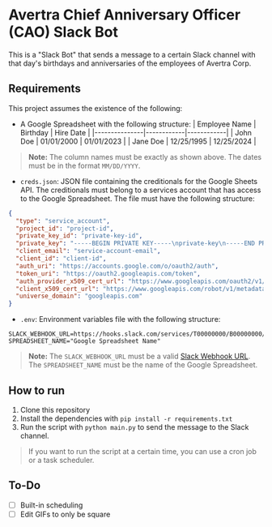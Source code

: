 # Avertra Chief Anniversary Officer (CAO) Slack Bot
This is a "Slack Bot" that sends a message to a certain Slack channel with that day's birthdays and anniversaries of the employees of Avertra Corp.

## Requirements
This project assumes the existence of the following:
- A Google Spreadsheet with the following structure:
    | Employee Name | Birthday   | Hire Date  |
    |---------------|------------|------------|
    | John Doe      | 01/01/2000 | 01/01/2023 |
    | Jane Doe      | 12/25/1995 | 12/25/2024 |
> **Note:** The column names must be exactly as shown above. The dates must be in the format `MM/DD/YYYY`.
- `creds.json`: JSON file containing the creditionals for the Google Sheets API. The creditionals must belong to a services account that has access to the Google Spreadsheet. The file must have the following structure:
```json
{
  "type": "service_account",
  "project_id": "project-id",
  "private_key_id": "private-key-id",
  "private_key": "-----BEGIN PRIVATE KEY-----\nprivate-key\n-----END PRIVATE KEY-----\n",
  "client_email": "service-account-email",
  "client_id": "client-id",
  "auth_uri": "https://accounts.google.com/o/oauth2/auth",
  "token_uri": "https://oauth2.googleapis.com/token",
  "auth_provider_x509_cert_url": "https://www.googleapis.com/oauth2/v1/certs",
  "client_x509_cert_url": "https://www.googleapis.com/robot/v1/metadata/x509/service-account-email",
  "universe_domain": "googleapis.com"
}
```
- `.env`: Environment variables file with the following structure:
```
SLACK_WEBHOOK_URL=https://hooks.slack.com/services/T00000000/B00000000/XXXXXXXXXXXXXXXXXXXXXXXX
SPREADSHEET_NAME="Google Spreadsheet Name"
```
> **Note:** The `SLACK_WEBHOOK_URL` must be a valid [Slack Webhook URL](https://api.slack.com/messaging/webhooks). The `SPREADSHEET_NAME` must be the name of the Google Spreadsheet.

## How to run
1. Clone this repository
2. Install the dependencies with `pip install -r requirements.txt`
3. Run the script with `python main.py` to send the message to the Slack channel.
> If you want to run the script at a certain time, you can use a cron job or a task scheduler.

## To-Do
- [ ] Built-in scheduling
- [ ] Edit GIFs to only be square